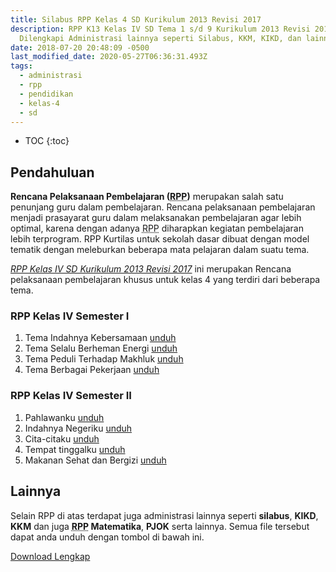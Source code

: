 ```yaml
---
title: Silabus RPP Kelas 4 SD Kurikulum 2013 Revisi 2017
description: RPP K13 Kelas IV SD Tema 1 s/d 9 Kurikulum 2013 Revisi 2017,
  Dilengkapi Administrasi lainnya seperti Silabus, KKM, KIKD, dan lainnya.
date: 2018-07-20 20:48:09 -0500
last_modified_date: 2020-05-27T06:36:31.493Z
tags:
  - administrasi
  - rpp
  - pendidikan
  - kelas-4
  - sd
---
```

* TOC
{:toc}

## Pendahuluan
**Rencana Pelaksanaan Pembelajaran (<acronym title="Rencana Pelaksanaan Pembelajaran">RPP</acronym>)** merupakan salah satu penunjang guru dalam pembelajaran. Rencana pelaksanaan pembelajaran menjadi prasayarat guru dalam melaksanakan pembelajaran agar lebih optimal, karena dengan adanya <acronym title="Rencana Pelaksanaan Pembelajaran">RPP</acronym> diharapkan kegiatan pembelajaran lebih terprogram. RPP Kurtilas untuk sekolah dasar dibuat dengan model tematik dengan meleburkan beberapa mata pelajaran dalam suatu tema.

*[RPP Kelas IV SD Kurikulum 2013 Revisi 2017](/administrasi/silabus-rpp-kelas-iv-sd-kurikulum-2013 "RPP Kelas IV SD Kurikulum 2013 Revisi 2017" )* ini merupakan Rencana pelaksanaan pembelajaran khusus untuk kelas 4 yang terdiri dari beberapa tema.

### RPP Kelas IV Semester I
1. Tema Indahnya Kebersamaan [unduh](https://docs.google.com/uc?export=download&id=0B2TRF1kiJacLNlJZcllwRlB6WUU "unduh rpp kelas 4 tematik")
2. Tema Selalu Berheman Energi [unduh](https://docs.google.com/uc?export=download&id=0B2TRF1kiJacLWEJOVnF4elhYb1U "unduh rpp kelas 4 tematik")
3. Tema Peduli Terhadap Makhluk [unduh](https://docs.google.com/uc?export=download&id=0B2TRF1kiJacLU0dnQW5kVmVZT28 "unduh rpp kelas 4 tematik")
4. Tema Berbagai Pekerjaan [unduh](https://docs.google.com/uc?export=download&id=0B2TRF1kiJacLV2FPcllFU21OaWM "unduh rpp kelas 4 tematik")

### RPP Kelas IV Semester II
1. Pahlawanku [unduh](https://docs.google.com/uc?export=download&id=0B2TRF1kiJacLdFVJOGNyTnQ2VlE "unduh rpp kelas 4 tematik")
2. Indahnya Negeriku [unduh](https://docs.google.com/uc?export=download&id=0B2TRF1kiJacLTGxSWFVVODlPNTQ "unduh rpp kelas 4 tematik")
3. Cita-citaku [unduh](https://docs.google.com/uc?export=download&id=0B2TRF1kiJacLU1hqeUdFc2x4QUk "unduh rpp kelas 4 tematik")
4. Tempat tinggalku [unduh](https://docs.google.com/uc?export=download&id=0B2TRF1kiJacLVUh4NWpES1JZVEk "unduh rpp kelas 4 tematik")
5. Makanan Sehat dan Bergizi [unduh](https://docs.google.com/uc?export=download&id==0B2TRF1kiJacLbDFWVU1LUTNWZmM "unduh rpp kelas 4 tematik")

## Lainnya
Selain RPP di atas terdapat juga administrasi lainnya seperti **silabus**, **KIKD**, **KKM** dan juga **<acronym title="Rencana Pelaksanaan Pembelajaran">RPP</acronym> Matematika**, **PJOK** serta lainnya.
Semua file tersebut dapat anda unduh dengan tombol di bawah ini.

<p><a class="button download" href="https://docs.google.com/uc?export=download&id=1Y0WXE84ZSDTnpSFS6I7Xo8dgwIEdIDfp" rel="nofollow" target="_blank" title="Download">Download Lengkap</a></p>
